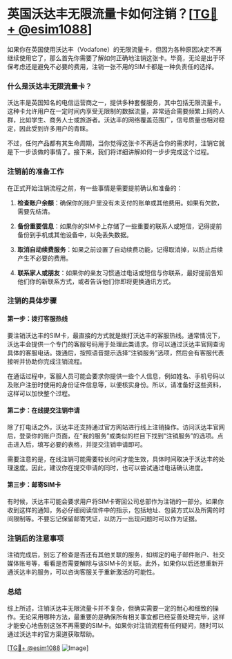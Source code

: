# 英国沃达丰无限流量卡如何注销？[[TG💪+ @esim1088](https://t.me/s/esim1088)]

如果你在英国使用沃达丰（Vodafone）的无限流量卡，但因为各种原因决定不再继续使用它了，那么首先你需要了解如何正确地注销这张卡。毕竟，无论是出于环保考虑还是避免不必要的费用，注销一张不用的SIM卡都是一种负责任的选择。

### 什么是沃达丰无限流量卡？

沃达丰是英国知名的电信运营商之一，提供多种套餐服务，其中包括无限流量卡。这种卡允许用户在一定时间内享受无限制的数据流量，非常适合需要频繁上网的人群，比如学生、商务人士或旅游者。沃达丰的网络覆盖范围广，信号质量也相对稳定，因此受到许多用户的青睐。

不过，任何产品都有其生命周期，当你觉得这张卡不再适合你的需求时，注销它就是下一步该做的事情了。接下来，我们将详细讲解如何一步步完成这个过程。

### 注销前的准备工作

在正式开始注销流程之前，有一些事情是需要提前确认和准备的：

1. **检查账户余额**：确保你的账户里没有未支付的账单或其他费用。如果有欠款，需要先结清。
   
2. **备份重要信息**：如果你的SIM卡上存储了一些重要的联系人或短信，记得提前备份到手机或其他设备中，以免丢失数据。

3. **取消自动续费服务**：如果之前设置了自动续费功能，记得取消掉，以防止后续产生不必要的费用。

4. **联系家人或朋友**：如果你的亲友习惯通过电话或短信与你联系，最好提前告知他们你的新联系方式，或者告诉他们你即将更换通讯方式。

### 注销的具体步骤

#### 第一步：拨打客服热线

要注销沃达丰的SIM卡，最直接的方式就是拨打沃达丰的客服热线。通常情况下，沃达丰会提供一个专门的客服号码用于处理此类请求。你可以通过沃达丰官网查询具体的客服电话。拨通后，按照语音提示选择“注销服务”选项，然后会有客服代表接听并协助你完成注销流程。

在通话过程中，客服人员可能会要求你提供一些个人信息，例如姓名、手机号码以及账户注册时使用的身份证件信息等，以便核实身份。所以，请准备好这些资料，这样可以加快整个过程。

#### 第二步：在线提交注销申请

除了打电话之外，沃达丰还支持通过官方网站进行线上注销操作。访问沃达丰官网后，登录你的账户页面，在“我的服务”或类似的栏目下找到“注销服务”的选项。点击进入后，填写必要的表格，并提交注销申请即可。

需要注意的是，在线注销可能需要较长时间才能生效，具体时间取决于沃达丰的处理速度。因此，建议你在提交申请的同时，也可以尝试通过电话确认进度。

#### 第三步：邮寄SIM卡

有时候，沃达丰可能会要求用户将SIM卡寄回公司总部作为注销的一部分。如果你收到这样的通知，务必仔细阅读信件中的指示，包括地址、包装方式以及所需的时间限制等。不要忘记保留邮寄凭证，以防万一出现问题时可以作为证据。

### 注销后的注意事项

注销完成后，别忘了检查是否还有其他关联的服务，如绑定的电子邮件账户、社交媒体账号等，看看是否需要解除与该SIM卡的关联。此外，如果你以后还想重新开通沃达丰的服务，可以咨询客服关于重新激活的可能性。

### 总结

综上所述，注销沃达丰无限流量卡并不复杂，但确实需要一定的耐心和细致的操作。无论采用哪种方法，最重要的是确保所有相关事宜都已经妥善处理完毕，这样才能安心地告别这张不再需要的SIM卡。如果你对注销流程有任何疑问，随时可以通过沃达丰的官方渠道获取帮助。

[[TG💪+ @esim1088](https://t.me/s/esim1088) ![Image](https://i.postimg.cc/4NQfJmqS/Snipaste-2025-05-13-00-14-12.png)]